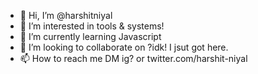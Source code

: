 - 👋 Hi, I’m @harshitniyal
- 👀 I’m interested in tools & systems!
- 🌱 I’m currently learning Javascript
- 💞️ I’m looking to collaborate on ?idk! I jsut got here.
- 📫 How to reach me DM ig? or twitter.com/harshit-niyal

<!---
harshitniyal/harshitniyal is a ✨ special ✨ repository because its `README.md` (this file) appears on your GitHub profile.
You can click the Preview link to take a look at your changes.
--->
